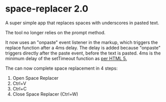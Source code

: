 # space-replacer 2.0
A super simple app that replaces spaces with underscores in pasted text.

The tool no longer relies on the prompt method. 

It now uses an "onpaste" event listener in the markup, which triggers the replace function after a 4ms delay.
The delay is added because "onpaste" triggers directly after the paste event, before the text is pasted. 4ms is the minimum delay of the setTimeout function as [per HTML 5.](https://developer.mozilla.org/en-US/docs/Web/API/WindowOrWorkerGlobalScope/setTimeout#Minimum_delay_and_timeout_nesting)

The can now complete space replacement in 4 steps:
1. Open Space Replacer
2. Ctrl+V
3. Ctrl+C
4. Close Space Replacer (Ctrl+W)
